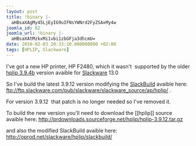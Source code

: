 ```yaml
---
layout: post
title: !binary |-
  aHBsaXAgMy45LjEyIG9uIFNsYWNrd2FyZSAxMy4w
joomla_id: 82
joomla_url: !binary |-
  aHBsaXAtMzkxMi1vbi1zbGFja3dhcmU=
date: 2010-02-03 20:33:10.000000000 +02:00
tags: [HPLIP, Slackware]
---
```

<p>I've got a new HP printer, HP F2480, which it wasn't  supported by the older<a href="http://hplipopensource.com/" target="_blank"> hplip 3.9.4b</a> version avaible for <a href="http://slackware.com" target="_blank">Slackware</a> 13.0</p>
<p>So I've build the latest 3.9.12 version modifying the <a href="http://slackwiki.org/SlackBuild_Scripts" target="_blank">SlackBuild</a> avaible here: <a href="ftp://ftp.slackware.com/pub/slackware/slackware_source/ap/hplip/" target="_blank">ftp://ftp.slackware.com/pub/slackware/slackware_source/ap/hplip/</a> .</p>
<p>For version 3.9.12  that patch is no longer needed so I've removed it.</p>
<p>To build the new version you'll need to download the [[hplip]] source avaible here: <a href="http://prdownloads.sourceforge.net/hplip/hplip-3.9.12.tar.gz" target="_blank">http://prdownloads.sourceforge.net/hplip/hplip-3.9.12.tar.gz</a></p>
<p>and also the modified SlackBuild avaible here: <a href="http://oprod.net/slackware/hplip/slackbuild/" target="_blank">http://oprod.net/slackware/hplip/slackbuild/</a></p>
<p> </p>
